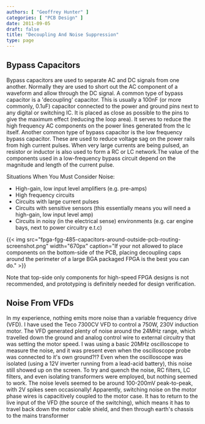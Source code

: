 ```yaml
---
authors: [ "Geoffrey Hunter" ]
categories: [ "PCB Design" ]
date: 2011-09-05
draft: false
title: "Decoupling And Noise Suppression"
type: page
---
```


## Bypass Capacitors

Bypass capacitors are used to separate AC and DC signals from one another. Normally they are used to short out the AC component of a waveform and allow through the DC signal. A common type of bypass capacitor is a 'decoupling' capacitor. This is usually a 100nF (or more commonly, 0.1uF) capacitor connected to the power and ground pins next to any digital or switching IC. It is placed as close as possible to the pins to give the maximum effect (reducing the loop area). It serves to reduce the high frequency AC components on the power lines generated from the Ic itself. Another common type of bypass capacitor is the low frequency bypass capacitor. These are used to reduce voltage sag on the power rails from high current pulses. When very large currents are being pulsed, an resistor or inductor is also used to form a RC or LC network.The value of the components used in a low-frequency bypass circuit depend on the magnitude and length of the current pulse.

Situations When You Must Consider Noise:

* High-gain, low input level amplifiers (e.g. pre-amps)
* High frequency circuits
* Circuits with large current pulses
* Circuits with sensitive sensors (this essentially means you will need a high-gain, low input level amp)
* Circuits in noisy (in the electrical sense) environments (e.g. car engine bays, next to power circuitry e.t.c)

{{< img src="fpga-fgg-485-capacitors-around-outside-pcb-routing-screenshot.png" width="670px" caption="If your not allowed to place components on the bottom-side of the PCB, placing decoupling caps around the perimeter of a large BGA packaged FPGA is the best you can do."  >}}

Note that top-side only components for high-speed FPGA designs is not recommended, and prototyping is definitely needed for design verification.

## Noise From VFDs

In my experience, nothing emits more noise than a variable frequency drive (VFD). I have used the Teco 7300CV VFD to control a 750W, 230V induction motor. The VFD generated plenty of noise around the 24MHz range, which travelled down the ground and analog control wire to external circuitry that was setting the motor speed. I was using a basic 20MHz oscilloscope to measure the noise, and it was present even when the oscilloscope probe was connected to it's own ground?!? Even when the oscilloscope was isolated (using a 12V inverter running from a lead-acid battery), this noise still showed up on the screen. To try and quench the noise, RC filters, LC filters, and even isolating transformers were employed, but nothing seemed to work. The noise levels seemed to be around 100-200mV peak-to-peak, with 2V spikes seen occasionally! Apparently, switching noise on the motor phase wires is capacitively coupled to the motor case. It has to return to the live input of the VFD (the source of the switching), which means it has to travel back down the motor cable shield, and then through earth's chassis to the mains transformer
